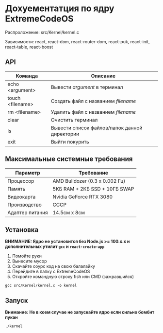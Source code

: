 # Дохуементатция по ядру ExtremeCodeOS

Распроложение: src/Kernel/kernel.c

Зависимости: react, react-dom, react-router-dom, react-puk, react-init, react-table, react-boost

## API
|Команда|Описание|
|-|-|
| echo \<argument\> | Вывести *argument* в терминал |
| touch \<filename\>| Создать файл с названием *filename*|
| rm \<filename\>| Удалить файл с названием *filename*|
| clear | Очистить терминал |
| ls | Вывести список файлов/папок данной директории |
| exit | Выйти покурить

 
  
## Максимальные системные требования

|Параметр|Требование|
|-|-|
| Процессор  |AMD Bulldozer (0.3 x 0.002 Гц)|
| Память  | 5КБ RAM + 2КБ SSD + 10ГБ SWAP |
| Видеокарта  | Nvidia GeForce RTX 3080 |
| Производство | СССР |
| Адаптер питания | 14.5см x 8см |


## Установка
**ВНИМАНИЕ: Ядро не установится без Node.js >= 100.x.x и дополнительных утилит `gcc` и `react-create-app`** 

1. Помойте руки
2. Вынесите мусор
3. Скачайте соурс код на свою балалайку
4. Перейдите в папку с ExtremeCodeOS
5. Откройте командную строку fish или CMD (зажравшийся)
```
gcc src/Kernel/kernel.c -o kernel
```

## Запуск
**Внимание: Не в коем случае не запускайте ядро если сильно бомбит пукан**
```
./kernel
```

